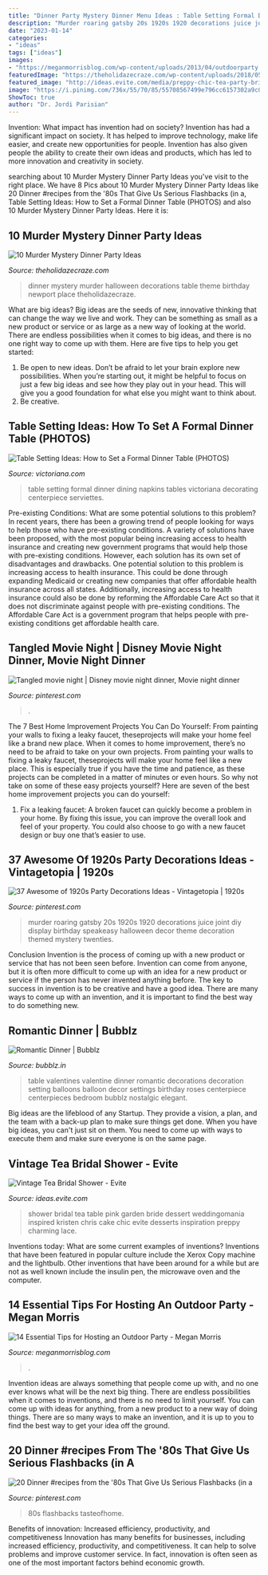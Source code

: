 ```yaml
---
title: "Dinner Party Mystery Dinner Menu Ideas : Table Setting Formal Dinner Dining Napkins Tables Victoriana Decorating Centerpiece Serviettes"
description: "Murder roaring gatsby 20s 1920s 1920 decorations juice joint diy display birthday speakeasy halloween decor theme decoration themed mystery twenties"
date: "2023-01-14"
categories:
- "ideas"
tags: ["ideas"]
images:
- "https://meganmorrisblog.com/wp-content/uploads/2013/04/outdoorparty.jpg"
featuredImage: "https://theholidazecraze.com/wp-content/uploads/2018/05/Setup.jpg"
featured_image: "http://ideas.evite.com/media/preppy-chic-tea-party-bridal-shower-595.jpg"
image: "https://i.pinimg.com/736x/55/70/85/55708567499e796cc6157302a9c0abe8.jpg"
ShowToc: true
author: "Dr. Jordi Parisian"
---
```



Invention: What impact has invention had on society?
Invention has had a significant impact on society. It has helped to improve technology, make life easier, and create new opportunities for people. Invention has also given people the ability to create their own ideas and products, which has led to more innovation and creativity in society.

	

		
searching about 10 Murder Mystery Dinner Party Ideas you've visit to the right place. We have 8 Pics about 10 Murder Mystery Dinner Party Ideas like 20 Dinner #recipes from the &#039;80s That Give Us Serious Flashbacks (in a, Table Setting Ideas: How to Set a Formal Dinner Table (PHOTOS) and also 10 Murder Mystery Dinner Party Ideas. Here it is:
		
    
## 10 Murder Mystery Dinner Party Ideas

<img loading=lazy src="https://theholidazecraze.com/wp-content/uploads/2018/05/Setup.jpg" onerror="this.onerror=null;this.src='https://tse1.mm.bing.net/th?id=OIP.11R231GImHgWiprh8D7KcQHaLG&amp;pid=15.1';" alt="10 Murder Mystery Dinner Party Ideas">

_Source: theholidazecraze.com_

>dinner mystery murder halloween decorations table theme birthday newport place theholidazecraze. 

	

What are big ideas?
Big ideas are the seeds of new, innovative thinking that can change the way we live and work. They can be something as small as a new product or service or as large as a new way of looking at the world. There are endless possibilities when it comes to big ideas, and there is no one right way to come up with them. Here are five tips to help you get started: 
1. Be open to new ideas. Don’t be afraid to let your brain explore new possibilities. When you’re starting out, it might be helpful to focus on just a few big ideas and see how they play out in your head. This will give you a good foundation for what else you might want to think about. 
2. Be creative.

    
## Table Setting Ideas: How To Set A Formal Dinner Table (PHOTOS)

<img loading=lazy src="http://www.victoriana.com/partyplanning/images/tablesetting-19.jpg" onerror="this.onerror=null;this.src='https://tse2.mm.bing.net/th?id=OIP.xMuCjRQU-lvFO7IffVduKQHaDk&amp;pid=15.1';" alt="Table Setting Ideas: How to Set a Formal Dinner Table (PHOTOS)">

_Source: victoriana.com_

>table setting formal dinner dining napkins tables victoriana decorating centerpiece serviettes. 

	

Pre-existing Conditions: What are some potential solutions to this problem?
In recent years, there has been a growing trend of people looking for ways to help those who have pre-existing conditions. A variety of solutions have been proposed, with the most popular being increasing access to health insurance and creating new government programs that would help those with pre-existing conditions. However, each solution has its own set of disadvantages and drawbacks. One potential solution to this problem is increasing access to health insurance. This could be done through expanding Medicaid or creating new companies that offer affordable health insurance across all states. Additionally, increasing access to health insurance could also be done by reforming the Affordable Care Act so that it does not discriminate against people with pre-existing conditions. The Affordable Care Act is a government program that helps people with pre-existing conditions get affordable health care.

    
## Tangled Movie Night | Disney Movie Night Dinner, Movie Night Dinner

<img loading=lazy src="https://i.pinimg.com/736x/1e/77/64/1e77647960151c3fe314eb0d2475491c.jpg" onerror="this.onerror=null;this.src='https://tse1.mm.bing.net/th?id=OIP.9Z3WBJAXVIRNq4xsokRsKgHaNK&amp;pid=15.1';" alt="Tangled movie night | Disney movie night dinner, Movie night dinner">

_Source: pinterest.com_

>. 

	

The 7 Best Home Improvement Projects You Can Do Yourself: From painting your walls to fixing a leaky faucet, theseprojects will make your home feel like a brand new place.
When it comes to home improvement, there’s no need to be afraid to take on your own projects. From painting your walls to fixing a leaky faucet, theseprojects will make your home feel like a new place. This is especially true if you have the time and patience, as these projects can be completed in a matter of minutes or even hours. So why not take on some of these easy projects yourself? Here are seven of the best home improvement projects you can do yourself: 
1. Fix a leaking faucet: A broken faucet can quickly become a problem in your home. By fixing this issue, you can improve the overall look and feel of your property. You could also choose to go with a new faucet design or buy one that’s easier to use.


    
## 37 Awesome Of 1920s Party Decorations Ideas - Vintagetopia | 1920s

<img loading=lazy src="https://i.pinimg.com/736x/55/70/85/55708567499e796cc6157302a9c0abe8.jpg" onerror="this.onerror=null;this.src='https://tse2.mm.bing.net/th?id=OIP.L8N1DRLe2OfdXb83geytAgHaHa&amp;pid=15.1';" alt="37 Awesome of 1920s Party Decorations Ideas - Vintagetopia | 1920s">

_Source: pinterest.com_

>murder roaring gatsby 20s 1920s 1920 decorations juice joint diy display birthday speakeasy halloween decor theme decoration themed mystery twenties. 

	

Conclusion
Invention is the process of coming up with a new product or service that has not been seen before. Invention can come from anyone, but it is often more difficult to come up with an idea for a new product or service if the person has never invented anything before. The key to success in invention is to be creative and have a good idea. There are many ways to come up with an invention, and it is important to find the best way to do something new.

    
## Romantic Dinner | Bubblz

<img loading=lazy src="http://bubblz.in/wp-content/uploads/2016/12/table-decoration-ideas-valentines-day-dinner-red-roses-balloons-table-setting.jpg" onerror="this.onerror=null;this.src='https://tse1.mm.bing.net/th?id=OIP.txuW7r2AhukZnhpn-2i4PwHaLG&amp;pid=15.1';" alt="Romantic Dinner | Bubblz">

_Source: bubblz.in_

>table valentines valentine dinner romantic decorations decoration setting balloons balloon decor settings birthday roses centerpiece centerpieces bedroom bubblz nostalgic elegant. 

	

Big ideas are the lifeblood of any Startup. They provide a vision, a plan, and the team with a back-up plan to make sure things get done. When you have big ideas, you can't just sit on them. You need to come up with ways to execute them and make sure everyone is on the same page.

    
## Vintage Tea Bridal Shower - Evite

<img loading=lazy src="http://ideas.evite.com/media/preppy-chic-tea-party-bridal-shower-595.jpg" onerror="this.onerror=null;this.src='https://tse2.mm.bing.net/th?id=OIP.JJ99EthF7P3L7yq63jJspgHaKl&amp;pid=15.1';" alt="Vintage Tea Bridal Shower - Evite">

_Source: ideas.evite.com_

>shower bridal tea table pink garden bride dessert weddingomania inspired kristen chris cake chic evite desserts inspiration preppy charming lace. 

	

Inventions today: What are some current examples of inventions?
Inventions that have been featured in popular culture include the Xerox Copy machine and the lightbulb. Other inventions that have been around for a while but are not as well known include the insulin pen, the microwave oven and the computer.

    
## 14 Essential Tips For Hosting An Outdoor Party - Megan Morris

<img loading=lazy src="https://meganmorrisblog.com/wp-content/uploads/2013/04/outdoorparty.jpg" onerror="this.onerror=null;this.src='https://tse4.mm.bing.net/th?id=OIP.puWfafD8uxYG-KwnX9aXowHaJ3&amp;pid=15.1';" alt="14 Essential Tips for Hosting an Outdoor Party - Megan Morris">

_Source: meganmorrisblog.com_

>. 

	

Invention ideas are always something that people come up with, and no one ever knows what will be the next big thing. There are endless possibilities when it comes to inventions, and there is no need to limit yourself. You can come up with ideas for anything, from a new product to a new way of doing things. There are so many ways to make an invention, and it is up to you to find the best way to get your idea off the ground.

    
## 20 Dinner #recipes From The &#039;80s That Give Us Serious Flashbacks (in A

<img loading=lazy src="https://i.pinimg.com/736x/5e/c1/40/5ec1408621eb099b91c16cddcd84ed4e.jpg" onerror="this.onerror=null;this.src='https://tse4.mm.bing.net/th?id=OIP.WoBT53OkJj4-rNTocI8Y7AHaLH&amp;pid=15.1';" alt="20 Dinner #recipes from the &#039;80s That Give Us Serious Flashbacks (in a">

_Source: pinterest.com_

>80s flashbacks tasteofhome. 

	

Benefits of innovation: Increased efficiency, productivity, and competitiveness
Innovation has many benefits for businesses, including increased efficiency, productivity, and competitiveness. It can help to solve problems and improve customer service. In fact, innovation is often seen as one of the most important factors behind economic growth.

